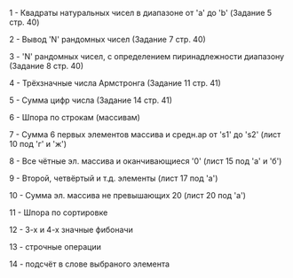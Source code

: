 1 - Квадраты натуральных чисел в диапазоне от 'a' до 'b' (Задание 5 стр. 40)

2 - Вывод 'N' рандомных чисел (Задание 7 стр. 40)

3 - 'N' рандомных чисел, с определением пиринадлежности диапазону (Задание 8 стр. 40)

4 - Трёхзначные числа Армстронга (Задание 11 стр. 41)

5 - Сумма цифр числа (Задание 14 стр. 41)

6 - Шпора по строкам (массивам)

7 - Сумма 6 первых элементов массива и средн.ар от 's1' до 's2' (лист 10 под 'г' и 'ж')

8 - Все чётные эл. массива и оканчивающиеся '0' (лист 15 под 'а' и 'б')

9 - Второй, четвёртый и т.д. элементы (лист 17 под 'а')

10 - Сумма эл. массива не превышающих 20 (лист 20 под 'а')

11 - Шпора по сортировке

12 - 3-х и 4-х значные фибоначи

13 - строчные операции

14 - подсчёт в слове выбраного элемента
